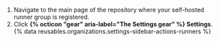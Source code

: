 1. Navigate to the main page of the repository where your self-hosted runner group is registered.
1. Click **{% octicon "gear" aria-label="The Settings gear" %} Settings**.
{% data reusables.organizations.settings-sidebar-actions-runners %}
